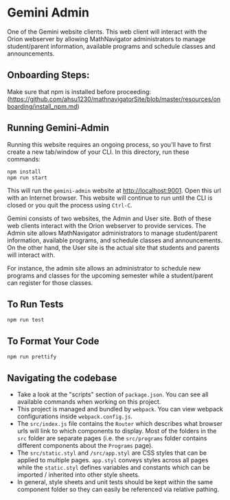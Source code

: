 # Gemini Admin

One of the Gemini website clients. This web client will interact with the Orion webserver by allowing MathNavigator administrators to manage student/parent information, available programs and schedule classes and announcements.

## Onboarding Steps:

Make sure that npm is installed before proceeding: (https://github.com/ahsu1230/mathnavigatorSite/blob/master/resources/onboarding/install_npm.md)

## Running Gemini-Admin

Running this website requires an ongoing process, so you'll have to first create a new tab/window of your CLI. In this directory, run these commands:

```unix
npm install
npm run start
```

This will run the `gemini-admin` website at <http://localhost:9001>. Open this url with an Internet browser. This website will continue to run until the CLI is closed or you quit the process using `Ctrl-C`.

Gemini consists of two websites, the Admin and User site. Both of these web clients interact with the Orion webserver to provide services. The Admin site allows MathNavigator administrators to manage student/parent information, available programs, and schedule classes and announcements. On the other hand, the User site is the actual site that students and parents will interact with.

For instance, the admin site allows an administrator to schedule new programs and classes for the upcoming semester while a student/parent can register for those classes.

## To Run Tests

```unix
npm run test
```

## To Format Your Code

```unix
npm run prettify
```

## Navigating the codebase

- Take a look at the "scripts" section of `package.json`. You can see all available commands when working on this project.
- This project is managed and bundled by `webpack`. You can view webpack configurations inside `webpack.config.js`.
- The `src/index.js` file contains the `Router` which describes what browser urls will link to which components to display. Most of the folders in the `src` folder are separate pages (i.e. the `src/programs` folder contains different components about the `Programs` page).
- The `src/static.styl` and `/src/app.styl` are CSS styles that can be applied to multiple pages. `app.styl` conveys styles across all pages while the `static.styl` defines variables and constants which can be imported / inherited into other style sheets.
- In general, style sheets and unit tests should be kept within the same component folder so they can easily be referenced via relative pathing.